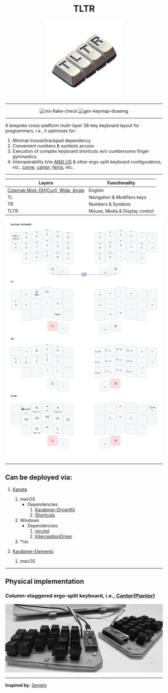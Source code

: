 <h1 align='center'>TLTR</h1>
<div align='center'>
    <img title='TLTR' src='./assets/logo.png' alt='Logo for the layout' height='250px'/>
</div>

---

<div align='center'>
    <img src="https://github.com/DivitMittal/TLTR/actions/workflows/.github/workflows/flake-check.yml/badge.svg" alt="nix-flake-check"/>
    <img src="https://github.com/DivitMittal/TLTR/actions/workflows/.github/workflows/keymap-drawer.yml/badge.svg" alt="gen-keymap-drawing"/>
</div>

---

A bespoke cross-platform multi-layer 38-key keyboard layout for programmers, i.e., it optimizes for:

1. Minimal mouse/trackpad dependency
2. Convenient numbers & symbols access
3. Execution of complex keyboard shortcuts w/o cumbersome finger gymnastics.
4. Interoperability b/w [ANSI US](https://commons.wikimedia.org/wiki/File:ANSI_Keyboard_Layout_Diagram_with_Form_Factor.svg) & other ergo-split keyboard configurations, viz., [corne](https://github.com/foostan/crkbd/), [cantor](https://github.com/diepala/cantor), [ferris](https://github.com/pierrechevalier83/ferris), etc..

---

| Layers                                                                                        | Functionality                  |
| --------------------------------------------------------------------------------------------- | ------------------------------ |
| [Colemak Mod-DH(Curl), Wide, Angle](https://github.com/ColemakMods/mod-dh?tab=readme-ov-file) | English                        |
| TL                                                                                            | Navigation & Modifiers keys    |
| TR                                                                                            | Numbers & Symbols              |
| TLTR                                                                                          | Mouse, Media & Display control |

<div align='center'>
    <img title='Layers' src='./assets/tltr.svg' alt='Layers of the keyboard layout visualized'/>
</div>

---

## Can be deployed via:

1. [Kanata](https://github.com/jtroo/kanata/)

   1. macOS
      - Dependencies:
        1. [Karabiner-DriverKit](https://github.com/pqrs-org/Karabiner-DriverKit-VirtualHIDDevice/blob/main/dist/Karabiner-DriverKit-VirtualHIDDevice-3.1.0.pkg)
        2. [Shortcuts](<https://www.wikipedia.com/en/articles/Shortcuts_(Apple)>)
   2. Windows
      - Dependencies:
        1. [nircmd](https://www.nirsoft.net/utils/nircmd.html)
        2. [InterceptionDriver](https://github.com/oblitum/Interception)
   3. \*nix

1. [Karabiner-Elements](https://github.com/pqrs-org/Karabiner-Elements)

   1. macOS

---

## Physical implementation

### Column-staggered ergo-split keyboard, i.e., [Cantor](https://github.com/diepala/cantor)([Piantor](https://github.com/beekeeb/piantor))

![Split Keyboard Image](./assets/split_keyboard.jpeg)

---

**Inspired by:** [Seniply](https://github.com/stevep99/seniply)